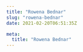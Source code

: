 ```yaml
---
title: "Rowena Bednar"
slug: "rowena-bednar"
date: 2021-02-20T06:51:35Z

meta:
  title: "Rowena Bednar"
---
```


